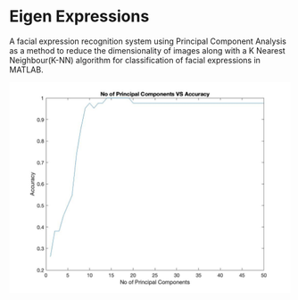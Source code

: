 # Eigen Expressions
A facial expression recognition system using Principal Component Analysis as a method to reduce the dimensionality of images along with a K Nearest Neighbour(K-NN) algorithm for classification of facial expressions in MATLAB.

![Accuracy vs Principal Components plot](d_vs_accuracy.jpg)

